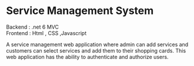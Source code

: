 # Service Management System
Backend : .net 6 MVC <br>
Frontend : Html , CSS ,Javascript <br>

A service management web application where admin can add services and customers can select services and add them to their shopping cards. This web application has the ability to authenticate and authorize users.


